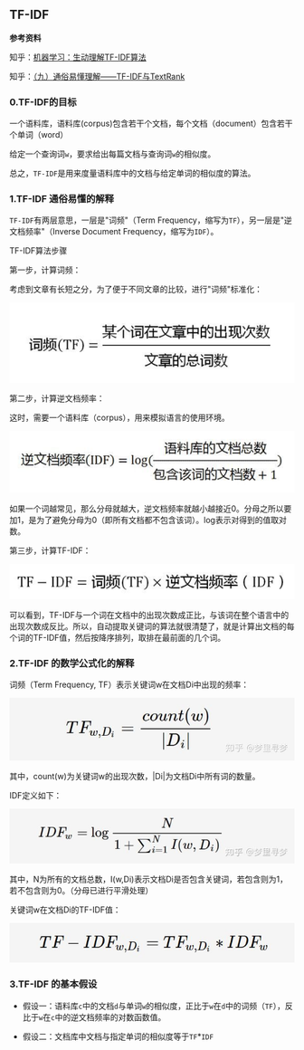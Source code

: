 ## TF-IDF

**参考资料**

知乎：[机器学习：生动理解TF-IDF算法](https://zhuanlan.zhihu.com/p/31197209)

知乎：[（九）通俗易懂理解——TF-IDF与TextRank](https://zhuanlan.zhihu.com/p/41091116)

### 0.TF-IDF的目标

一个语料库，语料库(corpus)包含若干个文档，每个文档（document）包含若干个单词（word）

给定一个查询词`w`，要求给出每篇文档与查询词`w`的相似度。

总之，`TF-IDF`是用来度量语料库中的文档与给定单词的相似度的算法。


### 1.TF-IDF 通俗易懂的解释

`TF-IDF`有两层意思，一层是"词频"（Term Frequency，缩写为`TF`），另一层是"逆文档频率"（Inverse Document Frequency，缩写为`IDF`）。

TF-IDF算法步骤

第一步，计算词频：

考虑到文章有长短之分，为了便于不同文章的比较，进行"词频"标准化：

![](/assets/recsys006_02.jpg)

第二步，计算逆文档频率：

这时，需要一个语料库（corpus），用来模拟语言的使用环境。

![](/assets/recsys006_03.jpg)

如果一个词越常见，那么分母就越大，逆文档频率就越小越接近0。分母之所以要加1，是为了避免分母为0（即所有文档都不包含该词）。log表示对得到的值取对数。

第三步，计算TF-IDF：

![](/assets/recsys006_04.jpg)

可以看到，TF-IDF与一个词在文档中的出现次数成正比，与该词在整个语言中的出现次数成反比。所以，自动提取关键词的算法就很清楚了，就是计算出文档的每个词的TF-IDF值，然后按降序排列，取排在最前面的几个词。

### 2.TF-IDF 的数学公式化的解释

词频（Term Frequency, TF）表示关键词w在文档Di中出现的频率：

![](/assets/recsys006_05.jpg)

其中，count(w)为关键词w的出现次数，|Di|为文档Di中所有词的数量。

IDF定义如下：

![](/assets/recsys006_06.jpg)

其中，N为所有的文档总数，I(w,Di)表示文档Di是否包含关键词，若包含则为1，若不包含则为0。（分母已进行平滑处理）

关键词w在文档Di的TF-IDF值：

![](/assets/recsys006_07.jpg)

### 3.TF-IDF 的基本假设

* 假设一：语料库`c`中的文档`d`与单词`w`的相似度，正比于`w`在`d`中的词频（`TF`），反比于`w`在`c`中的逆文档频率的对数函数值。

* 假设二：文档库中文档与指定单词的相似度等于`TF`*`IDF`
